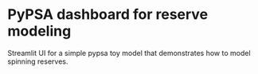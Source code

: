 # PyPSA dashboard for reserve modeling

Streamlit UI for a simple pypsa toy model that demonstrates how to model spinning reserves. 